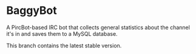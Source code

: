 BaggyBot
========

A PircBot-based IRC bot that collects general statistics about the channel it's in and saves them to a MySQL database.

This branch contains the latest stable version.
